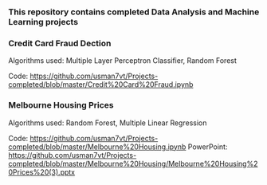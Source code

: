 ### This repository contains completed Data Analysis and Machine Learning projects
### Credit Card Fraud Dection
Algorithms used: Multiple Layer Perceptron Classifier, Random Forest

Code:
https://github.com/usman7vt/Projects-completed/blob/master/Credit%20Card%20Fraud.ipynb

### Melbourne Housing Prices
Algorithms used: Random Forest, Multiple Linear Regression

Code:
https://github.com/usman7vt/Projects-completed/blob/master/Melbourne%20Housing.ipynb
PowerPoint: 
https://github.com/usman7vt/Projects-completed/blob/master/Melbourne%20Housing/Melbourne%20Housing%20Prices%20(3).pptx
